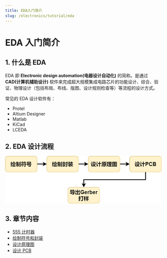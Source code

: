 ```yaml
---
title: EDA入门简介
slug: /electronics/tutorial/eda
---
```


# EDA 入门简介

## 1. 什么是 EDA

EDA 即 **Electronic design automation(电器设计自动化)** 的简称。是通过 **CAD(计算机辅助设计)** 软件来完成超大规模集成电路芯片的功能设计、综合、验证、物理设计（包括布局、布线、版图、设计规则检查等）等流程的设计方式。

常见的 EDA 设计软件有：

- Protel
- Altium Designer
- Matlab
- KiCad
- LCEDA

## 2. EDA 设计流程

![EDA-Design](./images/0-1.png)

## 3. 章节内容

- [555 计时器](./chapter1.md)
- [绘制符号和封装](./chapter2.md)
- [设计原理图](./chapter3.md)
- [设计 PCB](./chapter4.md)
